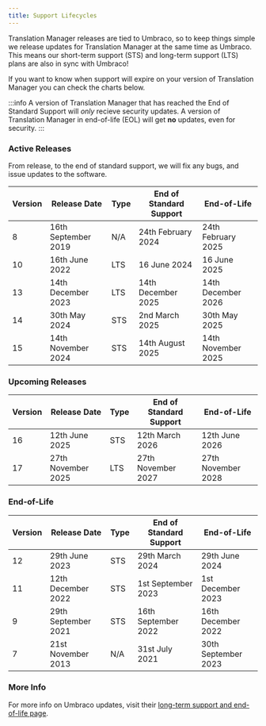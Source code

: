 ```yaml
---
title: Support Lifecycles
---
```


Translation Manager releases are tied to Umbraco, so to keep things simple we release updates for Translation Manager at the same time as Umbraco. This means our short-term support (STS) and long-term support (LTS) plans are also in sync with Umbraco!

If you want to know when support will expire on your version of Translation Manager you can check the charts below.

:::info
A version of Translation Manager that has reached the End of Standard Support will *only* recieve security updates. A version of Translation Manager in end-of-life (EOL) will get **no** updates, even for security. 
:::


### Active Releases

From release, to the end of standard support, we will fix any bugs, and issue updates to the software.

| Version | Release Date | Type | End of Standard Support | End-of-Life
|--|--|--|-|--|
8 |	 16th September 2019 |	N/A	 |	24th February 2024 |	24th February 2025
10 |	16th June 2022 |	LTS  |	16 June 2024 |	16 June 2025
13 | 14th December 2023 | LTS | 14th December 2025 | 14th December 2026
14 |	30th May 2024 | STS | 2nd March 2025 | 30th May 2025
15 |	14th November 2024 |	STS  | 14th August  2025 | 14th November 2025

### Upcoming Releases
| Version | Release Date | Type | End of Standard Support | End-of-Life
|--|--|--|--|--|
16 |	12th June 2025 |	STS |	12th March 2026 |	12th June 2026
17 |	27th November 2025 |	LTS  |	27th November 2027 |	27th November 2028

### End-of-Life
| Version | Release Date | Type | End of Standard Support | End-of-Life
|--|--|--|-|--|
12 |	29th June 2023 |	STS  |	29th March 2024 |	29th June 2024
11 |	12th December 2022 |	STS  |	1st September 2023 |	1st December 2023
9 | 29th September 2021 | STS  | 16th September 2022 | 16th December 2022
7 | 21st November 2013 | N/A | 31st July 2021 | 30th September 2023



### More Info

For more info on Umbraco updates, visit their [long-term support and end-of-life page](https://umbraco.com/products/knowledge-center/long-term-support-and-end-of-life/). 